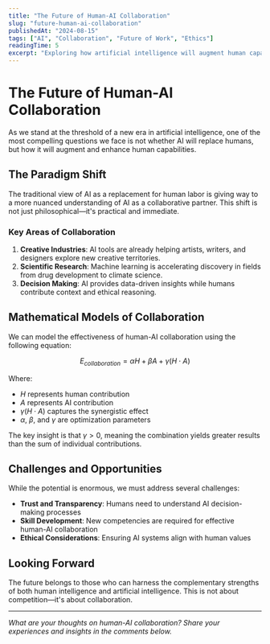 ```yaml
---
title: "The Future of Human-AI Collaboration"
slug: "future-human-ai-collaboration"
publishedAt: "2024-08-15"
tags: ["AI", "Collaboration", "Future of Work", "Ethics"]
readingTime: 5
excerpt: "Exploring how artificial intelligence will augment human capabilities rather than replace them, and what this means for the future of work and creativity."
---
```


# The Future of Human-AI Collaboration

As we stand at the threshold of a new era in artificial intelligence, one of the most compelling questions we face is not whether AI will replace humans, but how it will augment and enhance human capabilities.

## The Paradigm Shift

The traditional view of AI as a replacement for human labor is giving way to a more nuanced understanding of AI as a collaborative partner. This shift is not just philosophical—it's practical and immediate.

### Key Areas of Collaboration

1. **Creative Industries**: AI tools are already helping artists, writers, and designers explore new creative territories.
2. **Scientific Research**: Machine learning is accelerating discovery in fields from drug development to climate science.
3. **Decision Making**: AI provides data-driven insights while humans contribute context and ethical reasoning.

## Mathematical Models of Collaboration

We can model the effectiveness of human-AI collaboration using the following equation:

$$E_{collaboration} = \alpha H + \beta A + \gamma (H \cdot A)$$

Where:
- $H$ represents human contribution
- $A$ represents AI contribution  
- $\gamma (H \cdot A)$ captures the synergistic effect
- $\alpha$, $\beta$, and $\gamma$ are optimization parameters

The key insight is that $\gamma > 0$, meaning the combination yields greater results than the sum of individual contributions.

## Challenges and Opportunities

While the potential is enormous, we must address several challenges:

- **Trust and Transparency**: Humans need to understand AI decision-making processes
- **Skill Development**: New competencies are required for effective human-AI collaboration
- **Ethical Considerations**: Ensuring AI systems align with human values

## Looking Forward

The future belongs to those who can harness the complementary strengths of both human intelligence and artificial intelligence. This is not about competition—it's about collaboration.

---

*What are your thoughts on human-AI collaboration? Share your experiences and insights in the comments below.*